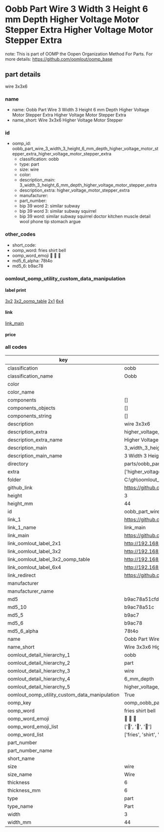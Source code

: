 # Oobb Part Wire 3 Width 3 Height 6 mm Depth Higher Voltage Motor Stepper Extra Higher Voltage Motor Stepper Extra  

note: This is part of OOMP the Oopen Organization Method For Parts. For more details: https://github.com/oomlout/oomp_base

##  part details
  



wire 3x3x6



### name
* name: Oobb Part Wire 3 Width 3 Height 6 mm Depth Higher Voltage Motor Stepper Extra Higher Voltage Motor Stepper Extra
* name_short: Wire 3x3x6 Higher Voltage Motor Stepper
### id
* oomp_id: oobb_part_wire_3_width_3_height_6_mm_depth_higher_voltage_motor_stepper_extra_higher_voltage_motor_stepper_extra
  * classification: oobb
  * type: part
  * size: wire
  * color: 
  * description_main: 3_width_3_height_6_mm_depth_higher_voltage_motor_stepper_extra
  * description_extra: higher_voltage_motor_stepper_extra
  * manufacturer: 
  * part_number: 
  * bip 39 word 2: similar subway
  * bip 39 word 3: similar subway squirrel
  * bip 39 word: similar subway squirrel doctor kitchen muscle detail wool phone tip stomach argue

### other_codes
* short_code: 
* oomp_word: fries shirt bell
* oomp_word_emoji :fries: :shirt: :bell:
* md5_6_alpha: 78t4o
* md5_6: b9ac78






### oomlout_oomp_utility_custom_data_manipulation
#### label print
[3x2](http://192.168.1.245:1112/?label=oomp%2078t4o)
[3x2_oomp_table](http://192.168.1.108:1112/?label=oomp%2078t4o)
[2x1](http://192.168.1.242:1112/?label=oomp%2078t4o)
[6x4](http://192.168.1.55:1112/?label=oomp%2078t4o)    

#### link

[link_main](https://github.com/oomlout/oomlout_oobb_version_4_generated_parts/tree/main/navigation_oomp/oobb/part/wire/3_width_3_height_6_mm_depth_higher_voltage_motor_stepper_extra/higher_voltage_motor_stepper_extra/part)                              

#### price







### all codes 
| key | value |  
| --- | --- |  
| classification | oobb |  
| classification_name | Oobb |  
| color |  |  
| color_name |  |  
| components | [] |  
| components_objects | [] |  
| components_string | [] |  
| description | wire 3x3x6 |  
| description_extra | higher_voltage_motor_stepper_extra |  
| description_extra_name | Higher Voltage Motor Stepper Extra |  
| description_main | 3_width_3_height_6_mm_depth_higher_voltage_motor_stepper_extra |  
| description_main_name | 3 Width 3 Height 6 mm Depth Higher Voltage Motor Stepper Extra |  
| directory | parts/oobb_part_wire_3_width_3_height_6_mm_depth_higher_voltage_motor_stepper_extra_higher_voltage_motor_stepper_extra |  
| extra | ['higher_voltage', 'motor_stepper'] |  
| folder | C:\gh\oomlout_oobb_version_4_generated_parts\parts\oobb_part_wire_3_width_3_height_6_mm_depth_higher_voltage_motor_stepper_extra_higher_voltage_motor_stepper_extra |  
| github_link | https://github.com/oomlout/oomlout_oomp_part_src/tree/main/parts/oobb_part_wire_3_width_3_height_6_mm_depth_higher_voltage_motor_stepper_extra_higher_voltage_motor_stepper_extra |  
| height | 3 |  
| height_mm | 44 |  
| id | oobb_part_wire_3_width_3_height_6_mm_depth_higher_voltage_motor_stepper_extra_higher_voltage_motor_stepper_extra |  
| link_1 | https://github.com/oomlout/oomlout_oobb_version_4_generated_parts/tree/main/navigation_oomp/oobb/part/wire/3_width_3_height_6_mm_depth_higher_voltage_motor_stepper_extra/higher_voltage_motor_stepper_extra/part |  
| link_1_name | link_main |  
| link_main | https://github.com/oomlout/oomlout_oobb_version_4_generated_parts/tree/main/navigation_oomp/oobb/part/wire/3_width_3_height_6_mm_depth_higher_voltage_motor_stepper_extra/higher_voltage_motor_stepper_extra/part |  
| link_oomlout_label_2x1 | http://192.168.1.242:1112/?label=oomp%2078t4o |  
| link_oomlout_label_3x2 | http://192.168.1.245:1112/?label=oomp%2078t4o |  
| link_oomlout_label_3x2_oomp_table | http://192.168.1.108:1112/?label=oomp%2078t4o |  
| link_oomlout_label_6x4 | http://192.168.1.55:1112/?label=oomp%2078t4o |  
| link_redirect | https://github.com/oomlout/oomlout_oobb_version_4_generated_parts/tree/main/parts/oobb_wire_03_03_06_ex_higher_voltage_motor_stepper |  
| manufacturer |  |  
| manufacturer_name |  |  
| md5 | b9ac78a51cfd478a463d8405a7760e47 |  
| md5_10 | b9ac78a51c |  
| md5_5 | b9ac7 |  
| md5_6 | b9ac78 |  
| md5_6_alpha | 78t4o |  
| name | Oobb Part Wire 3 Width 3 Height 6 mm Depth Higher Voltage Motor Stepper Extra Higher Voltage Motor Stepper Extra |  
| name_short | Wire 3x3x6 Higher Voltage Motor Stepper |  
| oomlout_detail_hierarchy_1 | oobb |  
| oomlout_detail_hierarchy_2 | part |  
| oomlout_detail_hierarchy_3 | wire |  
| oomlout_detail_hierarchy_4 | 6_mm_depth |  
| oomlout_detail_hierarchy_5 | higher_voltage_motor_stepper_extra |  
| oomlout_oomp_utility_custom_data_manipulation | True |  
| oomp_key | oomp_oobb_part_wire_3_width_3_height_6_mm_depth_higher_voltage_motor_stepper_extra_higher_voltage_motor_stepper_extra |  
| oomp_word | fries shirt bell |  
| oomp_word_emoji | :fries: :shirt: :bell: |  
| oomp_word_emoji_list | [':fries:', ':shirt:', ':bell:'] |  
| oomp_word_list | ['fries', 'shirt', 'bell'] |  
| part_number |  |  
| part_number_name |  |  
| short_name |  |  
| size | wire |  
| size_name | Wire |  
| thickness | 6 |  
| thickness_mm | 6 |  
| type | part |  
| type_name | Part |  
| width | 3 |  
| width_mm | 44 |  
